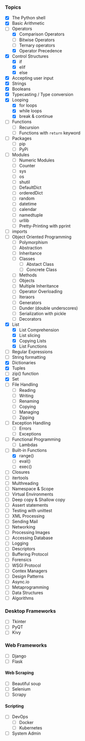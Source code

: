 ### Topics

* [X] The Python shell
* [X] Basic Arithmetic
* [ ] Operators
	* [X] Comparison Operators
	* [ ] Bitwise Operators
	* [ ] Ternary operators
	* [X] Operator Precedence
* [X] Control Structures
	* [X] if
	* [X] elif
	* [X] else
* [X] Accepting user input
* [X] Strings
* [X] Booleans
* [X] Typecasting / Type conversion
* [X] Looping
	* [X] for loops
	* [X] while loops
	* [X] break & continue
* [ ] Functions
	* [ ] Recursion
	* [ ] Functions with `return` keyword
* [ ] Packages
	* [ ] pip
	* [ ] PyPi
* [ ] Modules
	* [ ] Numeric Modules
	* [ ] Counter
	* [ ] sys
	* [ ] os
	* [ ] shutil
	* [ ] DefaultDict
	* [ ] orderedDict
	* [ ] random
	* [ ] datetime
	* [ ] calendar
	* [ ] namedtuple
	* [ ] urllib
	* [ ] Pretty-Printing with pprint
* [ ] imports
* [ ] Object Oriented Programming
	* [ ] Polymorphism
	* [ ] Abstraction
	* [ ] Inheritance
	* [ ] Classes
		* [ ] Abstact Class
		* [ ] Concrete Class
	* [ ] Methods
	* [ ] Objects
	* [ ] Multiple Inheritance
	* [ ] Operator Overloading
	* [ ] Iteraors
	* [ ] Generators
	* [ ] Dunder (double underscores)
	* [ ] Serialization with pickle
	* [ ] Decorators
* [X] List
	* [X] List Comprehension
	* [X] List slicing
	* [X] Copying Lists
	* [X] List Functions
* [ ] Regular Expressions
* [ ] String formatting
* [X] Dictionaries
* [X] Tuples
* [ ] zip() function
* [X] Set
* [ ] File Handling
	* [ ] Reading
	* [ ] Writing
	* [ ] Renaming
	* [ ] Copying
	* [ ] Managing
	* [ ] Zipping
* [ ] Exception Handling
	* [ ] Errors
	* [ ] Exceptions
* [ ] Functional Programming
	* [ ] Lambdas
* [ ] Built-in Functions
	* [X] range()
	* [ ] eval()
	* [ ] exec()
* [ ] Closures
* [ ] itertools
* [ ] Multhreading
* [ ] Namespace & Scope
* [ ] Virtual Environments
* [ ] Deep copy & Shallow copy
* [ ] Assert statements
* [ ] Testing with unittest
* [ ] XML Processing
* [ ] Sending Mail
* [ ] Networking
* [ ] Processing Images
* [ ] Accessing Database
* [ ] Logging
* [ ] Descriptors
* [ ] Buffering Protocol
* [ ] Forensics
* [ ] WSGI Protocol
* [ ] Contex Managers
* [ ] Design Patterns
* [ ] Async.io
* [ ] Metaprogramming
* [ ] Data Structures
* [ ] Algorithms

### Desktop Frameworks

* [ ] Tkinter
* [ ] PyQT
* [ ] Kivy

### Web Frameworks

* [ ] Django
* [ ] Flask

#### Web Scraping

* [ ] Beautiful soup
* [ ] Selenium
* [ ] Scrapy

#### Scripting

* [ ] DevOps
	* [ ] Docker
	* [ ] Kubernetes
* [ ] System Admin
